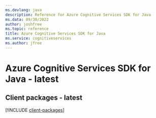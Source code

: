 ```yaml
---
ms.devlang: java
description: Reference for Azure Cognitive Services SDK for Java
ms.data: 09/30/2022
author: joshfree
ms.topic: reference
title: Azure Cognitive Services SDK for Java
ms.service: cognitiveservices
ms.author: jfree
---
```

# Azure Cognitive Services SDK for Java - latest

## Client packages - latest
[!INCLUDE [client-packages](cognitive-services-client-index.md)]